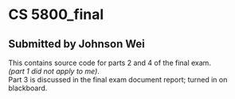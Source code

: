 # CS 5800_final
## Submitted by Johnson Wei

This contains source code for parts 2 and 4 of the final exam.  
*(part 1 did not apply to me)*.  
Part 3 is discussed in the final exam document report; turned in on blackboard.


